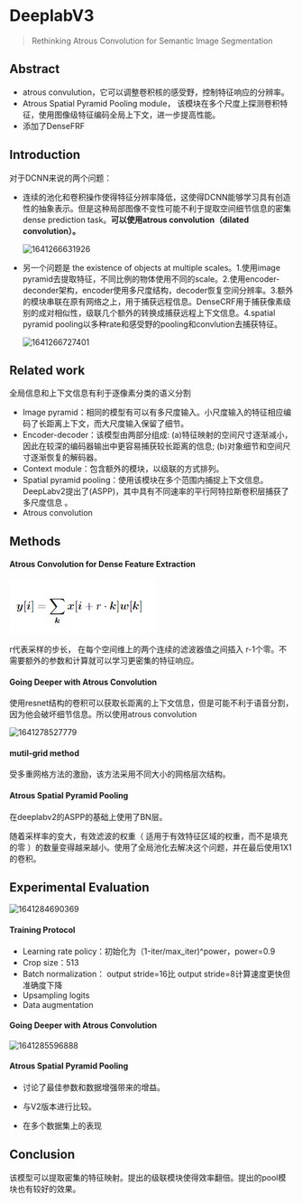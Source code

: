 

# DeeplabV3

> Rethinking Atrous Convolution for Semantic Image Segmentation

 ## Abstract

* atrous convulution，它可以调整卷积核的感受野，控制特征响应的分辨率。
*  Atrous Spatial Pyramid Pooling module， 该模块在多个尺度上探测卷积特征，使用图像级特征编码全局上下文，进一步提高性能。 
* 添加了DenseFRF

##  Introduction

对于DCNN来说的两个问题：

* 连续的池化和卷积操作使得特征分辨率降低，这使得DCNN能够学习具有创造性的抽象表示。但是这种局部图像不变性可能不利于提取空间细节信息的密集dense prediction task。**可以使用atrous convolution（dilated convolution）。**

  ![1641266631926](\pic\1641266631926.png)

* 另一个问题是  the existence of objects at multiple scales。1.使用image pyramid去提取特征，不同比例的物体使用不同的scale。2.使用encoder-deconder架构，encoder使用多尺度结构，decoder恢复空间分辨率。3.额外的模块串联在原有网络之上，用于捕获远程信息。DenseCRF用于捕获像素级别的成对相似性，级联几个额外的转换成捕获远程上下文信息。4.spatial pyramid pooling以多种rate和感受野的pooling和convlution去捕获特征。

  ![1641266727401](\pic\1641266727401.png)

## Related work

全局信息和上下文信息有利于逐像素分类的语义分割

* Image pyramid：相同的模型有可以有多尺度输入。小尺度输入的特征相应编码了长距离上下文，而大尺度输入保留了细节。
* Encoder-decoder：该模型由两部分组成: (a)特征映射的空间尺寸逐渐减小，因此在较深的编码器输出中更容易捕获较长距离的信息; (b)对象细节和空间尺寸逐渐恢复的解码器。 
* Context module：包含额外的模块，以级联的方式排列。
* Spatial pyramid pooling：使用该模块在多个范围内捕捉上下文信息。 DeepLabv2提出了(ASPP)，其中具有不同速率的平行阿特拉斯卷积层捕获了多尺度信息 。
* Atrous convolution

##  Methods 

####  Atrous Convolution for Dense Feature Extraction

![1641273202771](pic\1641273202771.png)

r代表采样的步长， 在每个空间维上的两个连续的滤波器值之间插入 r-1个零。不需要额外的参数和计算就可以学习更密集的特征响应。

####  Going Deeper with Atrous Convolution 

使用resnet结构的卷积可以获取长距离的上下文信息，但是可能不利于语音分割，因为他会破坏细节信息。所以使用atrous convolution

![1641278527779](\pic\1641278527779.png)

#### mutil-grid method

 受多重网格方法的激励，该方法采用不同大小的网格层次结构。

####  Atrous Spatial Pyramid Pooling

在deeplabv2的ASPP的基础上使用了BN层。

随着采样率的变大，有效滤波的权重（ 适用于有效特征区域的权重，而不是填充的零 ）的数量变得越来越小。使用了全局池化去解决这个问题，并在最后使用1X1的卷积。

## Experimental Evaluation 

![1641284690369](\pic\1641284690369.png)

#### Training Protocol 

* Learning rate policy：初始化为（1-iter/max_iter)^power，power=0.9
* Crop size：513
* Batch normalization： output stride=16比 output stride=8计算速度更快但准确度下降
*  Upsampling logits
*  Data augmentation

#### Going Deeper with Atrous Convolution

![1641285596888](\pic\1641285596888.png)

#### Atrous Spatial Pyramid Pooling 

* 讨论了最佳参数和数据增强带来的增益。

* 与V2版本进行比较。
* 在多个数据集上的表现

## Conclusion

该模型可以提取密集的特征映射。提出的级联模块使得效率翻倍。提出的pool模块也有较好的效果。